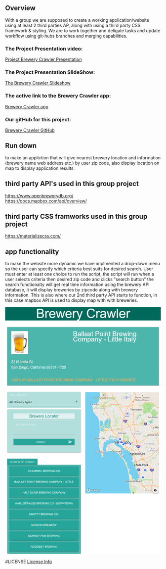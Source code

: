 ## Overview
With a group we are supposed to create a working application/website using at least 2 third parties AP, along with using a third party CSS framework & styling. We are to work together and deligate tasks and update workflow using git-hubs branches and merging capabilities.

### The Project Presentation video:
[Project Brewery Crawler Presentation](https://youtu.be/ddCq4uZ4Z5M)

### The Project Presentation SlideShow:
[The Brewery Crawler Slideshow](https://docs.google.com/presentation/d/1OPen-5nErSKnakDWRMNVYEL_i9Kgt6P76AvBUQKkM6I/edit?usp=sharing)

### The active link to the Brewery Crawler app:
[Brewery Crawler app](https://jeminick.github.io/Brewery-Crawler/)

### Our gitHub for this project:
[Brewery Crawler GitHub](https://github.com/JEMinick/Brewery-Crawler)

## Run down
to make an appliction that will give nearest brewery location and information (brewery name web address etc.) by user zip code, also display location on map to display application results.

## third party API's used in this group project 
 https://www.openbrewerydb.org/ <br/>
 https://docs.mapbox.com/api/overview/

## third party CSS framworks used in this group project 
  https://materializecss.com/
  
## app functionality
to make the website more dynamic we have implmented a drop-down menu so the user can specify which criteria best suits for desired search. User must enter at least one choice to run the script, the script will run when a user selects criteria then desired zip code and clicks "search button" the search functionalty will get real time information       using the brewery API database, it will display breweries by zipcode along with brewery information. This is also where our 2nd third party API starts to function, in this case mapbox API is used to display map with with breweries. 

![Screen shot:](./assets/images/screen-shot.png?raw=true)

#LICENSE
[License Info](./LICENSE)
